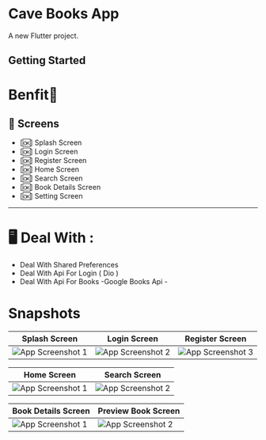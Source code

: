 # Cave Books App

A new Flutter project.

## Getting Started


# Benfit👻
## 📱 Screens 
* [🆗] Splash Screen
* [🆗] Login Screen
* [🆗] Register Screen
* [🆗] Home Screen
* [🆗] Search Screen
* [🆗] Book Details Screen
* [🆗] Setting Screen
<hr>

# 🖥 Deal With :
* Deal With Shared Preferences
*  Deal With Api For Login ( Dio )
*  Deal With Api For Books -Google Books Api - 

# Snapshots


| Splash Screen	 | Login Screen  | Register Screen |
|---------|---------|---------|
| ![App Screenshot 1](https://github.com/AhmedBelal31/Cave-Books-App/assets/131663660/2d9054ef-cc6d-4391-bdfd-79f78013b679) | ![App Screenshot 2](https://github.com/AhmedBelal31/Cave-Books-App/assets/131663660/d8c0d1c7-1d99-4cbd-86e8-1fd7ccddcb15) | ![App Screenshot 3](https://github.com/AhmedBelal31/Cave-Books-App/assets/131663660/8506a276-f2ce-4691-9faa-eb30d3dc15b9) |


| Home Screen	 | Search Screen |
|---------|---------|
| ![App Screenshot 1](https://github.com/AhmedBelal31/Cave-Books-App/assets/131663660/60e3aa8c-df5b-4f23-b576-403ba6ab8481) | ![App Screenshot 2](https://github.com/AhmedBelal31/Cave-Books-App/assets/131663660/6b3e6415-73e5-4ed5-b8ac-d3de3e6eba91) |




| Book Details Screen | Preview Book Screen |
|---------|---------|
| ![App Screenshot 1](https://github.com/AhmedBelal31/Cave-Books-App/assets/131663660/10a21c5e-e906-44ec-94a2-69cee954feb6) | ![App Screenshot 2](https://github.com/AhmedBelal31/Cave-Books-App/assets/131663660/9d424a56-f57f-40af-80ce-896c89a2e1da) |






